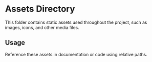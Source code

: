# Assets Directory

This folder contains static assets used throughout the project, such as images, icons, and other media files.

## Usage
Reference these assets in documentation or code using relative paths.
